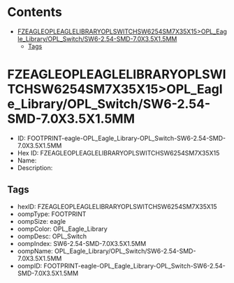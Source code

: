 



Contents
========

* [FZEAGLEOPLEAGLELIBRARYOPLSWITCHSW6254SM7X35X15>OPL_Eagle_Library/OPL_Switch/SW6-2.54-SMD-7.0X3.5X1.5MM](#fzeagleopleaglelibraryoplswitchsw6254sm7x35x15opl_eagle_libraryopl_switchsw6-254-smd-70x35x15mm)
	* [Tags](#tags)

# FZEAGLEOPLEAGLELIBRARYOPLSWITCHSW6254SM7X35X15>OPL_Eagle_Library/OPL_Switch/SW6-2.54-SMD-7.0X3.5X1.5MM

- ID: FOOTPRINT-eagle-OPL_Eagle_Library-OPL_Switch-SW6-2.54-SMD-7.0X3.5X1.5MM
- Hex ID: FZEAGLEOPLEAGLELIBRARYOPLSWITCHSW6254SM7X35X15
- Name: 
- Description: 

## Tags

- hexID: FZEAGLEOPLEAGLELIBRARYOPLSWITCHSW6254SM7X35X15
- oompType: FOOTPRINT
- oompSize: eagle
- oompColor: OPL_Eagle_Library
- oompDesc: OPL_Switch
- oompIndex: SW6-2.54-SMD-7.0X3.5X1.5MM
- oompName: OPL_Eagle_Library/OPL_Switch/SW6-2.54-SMD-7.0X3.5X1.5MM
- oompID: FOOTPRINT-eagle-OPL_Eagle_Library-OPL_Switch-SW6-2.54-SMD-7.0X3.5X1.5MM
